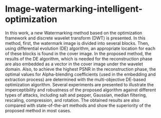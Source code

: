 # Image-watermarking-intelligent-optimization
In this work, a new Watermarking method based on the optimization framework and
discrete wavelet transform (DWT) is presented. In this method, first, the watermark
image is divided into several blocks. Then, using differential evolution (DE) algorithm,
an appropriate location for each of these blocks is found in the cover image. In
the proposed method, the results of the DE algorithm, which is needed for the
reconstruction phase are also embedded as a vector in the cover image under the
wavelet domain. Also, to achieve the highest PSNR in the reconstruction phase, the
optimal values for Alpha-blending coefficients (used in the embedding and extraction
process) are determined with the multi-objective DE-based optimization algorithm.
Several experiments are presented to illustrate the imperceptibility and robustness of
the proposed algorithm against different types of attacks, including salt and pepper,
Gaussian, median filtering, rescaling, compression, and rotation. The obtained results
are also compared with state-of-the-art methods and show the superiority of the
proposed method in most cases.
